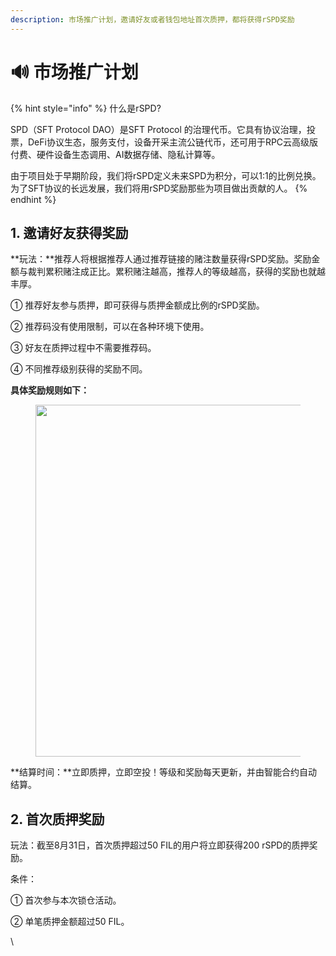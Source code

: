 ```yaml
---
description: 市场推广计划，邀请好友或者钱包地址首次质押，都将获得rSPD奖励
---
```


# 🔊 市场推广计划

{% hint style="info" %}
什么是rSPD?

SPD（SFT Protocol DAO）是SFT Protocol 的治理代币。它具有协议治理，投票，DeFi协议生态，服务支付，设备开采主流公链代币，还可用于RPC云高级版付费、硬件设备生态调用、AI数据存储、隐私计算等。

由于项目处于早期阶段，我们将rSPD定义未来SPD为积分，可以1:1的比例兑换。为了SFT协议的长远发展，我们将用rSPD奖励那些为项目做出贡献的人。
{% endhint %}

## 1. 邀请好友获得奖励

**玩法：**推荐人将根据推荐人通过推荐链接的赌注数量获得rSPD奖励。奖励金额与裁判累积赌注成正比。累积赌注越高，推荐人的等级越高，获得的奖励也就越丰厚。

① 推荐好友参与质押，即可获得与质押金额成比例的rSPD奖励。

② 推荐码没有使用限制，可以在各种环境下使用。

③ 好友在质押过程中不需要推荐码。

④ 不同推荐级别获得的奖励不同。

**具体奖励规则如下：**

<figure><img src="https://lh3.googleusercontent.com/FhTdQINMHIUJQsfg3K0wu6uKb_OuVQxA5N8dSw2FlpXME4IS3F2vACPpWwe0O4XxXWqniKHRkzmWmjd9QnY8po6MQQfTk2_tJ9-TzKQcayxR0qdqqq_Wh4m7hvQ1V56ky5VQACMYlCVtXIwqgLfDtD8" alt="" width="563"><figcaption></figcaption></figure>

**结算时间：**立即质押，立即空投！等级和奖励每天更新，并由智能合约自动结算。



## 2. 首次质押奖励

玩法：截至8月31日，首次质押超过50 FIL的用户将立即获得200 rSPD的质押奖励。

条件：

① 首次参与本次锁仓活动。

② 单笔质押金额超过50 FIL。

\
